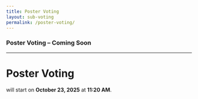 ```yaml
---
title: Poster Voting
layout: sub-voting
permalink: /poster-voting/
---
```



<h3>Poster Voting – Coming Soon</h3>
<hr/>
  <h1>Poster Voting</h1>
  <p>will start on <strong>October 23, 2025</strong> at <strong>11:20 AM</strong>.</p>